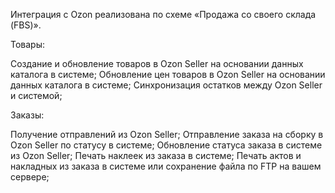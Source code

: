 Интеграция с Ozon реализована по схеме «Продажа со своего склада (FBS)».

Товары:

Создание и обновление товаров в Ozon Seller на основании данных каталога в системе;
Обновление цен товаров в Ozon Seller на основании данных каталога в системе;
Синхронизация остатков между Ozon Seller и системой;

Заказы:

Получение отправлений из Ozon Seller;
Отправление заказа на сборку в Ozon Seller по статусу в системе;
Обновление статуса заказа в системе из Ozon Seller;
Печать наклеек из заказа в системе;
Печать актов и накладных из заказа в системе или сохранение файла по FTP на вашем сервере;